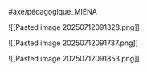 #axe/pédagogique_MIENA 

![[Pasted image 20250712091328.png]]

![[Pasted image 20250712091737.png]]


![[Pasted image 20250712091853.png]]